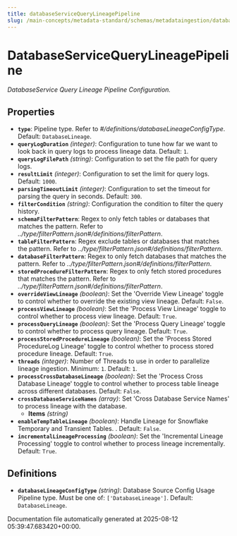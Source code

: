 ```yaml
---
title: databaseServiceQueryLineagePipeline
slug: /main-concepts/metadata-standard/schemas/metadataingestion/databaseservicequerylineagepipeline
---
```


# DatabaseServiceQueryLineagePipeline

*DatabaseService Query Lineage Pipeline Configuration.*

## Properties

- **`type`**: Pipeline type. Refer to *#/definitions/databaseLineageConfigType*. Default: `DatabaseLineage`.
- **`queryLogDuration`** *(integer)*: Configuration to tune how far we want to look back in query logs to process lineage data. Default: `1`.
- **`queryLogFilePath`** *(string)*: Configuration to set the file path for query logs.
- **`resultLimit`** *(integer)*: Configuration to set the limit for query logs. Default: `1000`.
- **`parsingTimeoutLimit`** *(integer)*: Configuration to set the timeout for parsing the query in seconds. Default: `300`.
- **`filterCondition`** *(string)*: Configuration the condition to filter the query history.
- **`schemaFilterPattern`**: Regex to only fetch tables or databases that matches the pattern. Refer to *../type/filterPattern.json#/definitions/filterPattern*.
- **`tableFilterPattern`**: Regex exclude tables or databases that matches the pattern. Refer to *../type/filterPattern.json#/definitions/filterPattern*.
- **`databaseFilterPattern`**: Regex to only fetch databases that matches the pattern. Refer to *../type/filterPattern.json#/definitions/filterPattern*.
- **`storedProcedureFilterPattern`**: Regex to only fetch stored procedures that matches the pattern. Refer to *../type/filterPattern.json#/definitions/filterPattern*.
- **`overrideViewLineage`** *(boolean)*: Set the 'Override View Lineage' toggle to control whether to override the existing view lineage. Default: `False`.
- **`processViewLineage`** *(boolean)*: Set the 'Process View Lineage' toggle to control whether to process view lineage. Default: `True`.
- **`processQueryLineage`** *(boolean)*: Set the 'Process Query Lineage' toggle to control whether to process query lineage. Default: `True`.
- **`processStoredProcedureLineage`** *(boolean)*: Set the 'Process Stored ProcedureLog Lineage' toggle to control whether to process stored procedure lineage. Default: `True`.
- **`threads`** *(integer)*: Number of Threads to use in order to parallelize lineage ingestion. Minimum: `1`. Default: `1`.
- **`processCrossDatabaseLineage`** *(boolean)*: Set the 'Process Cross Database Lineage' toggle to control whether to process table lineage across different databases. Default: `False`.
- **`crossDatabaseServiceNames`** *(array)*: Set 'Cross Database Service Names' to process lineage with the database.
  - **Items** *(string)*
- **`enableTempTableLineage`** *(boolean)*: Handle Lineage for Snowflake Temporary and Transient Tables. . Default: `False`.
- **`incrementalLineageProcessing`** *(boolean)*: Set the 'Incremental Lineage Processing' toggle to control whether to process lineage incrementally. Default: `True`.
## Definitions

- **`databaseLineageConfigType`** *(string)*: Database Source Config Usage Pipeline type. Must be one of: `['DatabaseLineage']`. Default: `DatabaseLineage`.


Documentation file automatically generated at 2025-08-12 05:39:47.683420+00:00.

